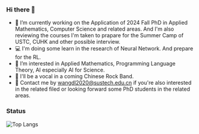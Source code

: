 ### Hi there 👋

<!--
**LinMulikas/LinMulikas** is a ✨ _special_ ✨ repository because its `README.md` (this file) appears on your GitHub profile.

Here are some ideas to get you started:

- 🔭 I’m currently working on ...
- 🌱 I’m currently learning ...
- 👯 I’m looking to collaborate on ...
- 🤔 I’m looking for help with ...
- 💬 Ask me about ...
- 📫 How to reach me: ...
- 😄 Pronouns: ...
- ⚡ Fun fact: ...
-->

- 🔭 I’m currently working on the Application of 2024 Fall PhD in Applied Mathematics, Computer Science and related areas. And I'm also reviewing the courses I'm taken to prapare for the Summer Camp of USTC, CUHK and other possible interview.
- 💻 I'm doing some learn in the research of Neural Network. And prepare for the RL.
- 📖 I’m interested in Applied Mathematics, Programming Language Theory, AI especially AI for Science.
- 🎸 I'll be a vocal in a coming Chinese Rock Band.
- 💬 Contact me by wangdl2020@sustech.edu.cn if you're also interested in the related filed or looking forward some PhD students in the related areas.

### Status

![Top Langs](https://github-readme-stats.vercel.app/api/top-langs/?username=all-smile&layout=compact&theme=tokyonight)

